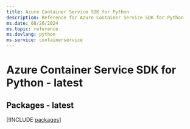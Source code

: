 ```yaml
---
title: Azure Container Service SDK for Python
description: Reference for Azure Container Service SDK for Python
ms.date: 08/26/2024
ms.topic: reference
ms.devlang: python
ms.service: containerservice
---
```

# Azure Container Service SDK for Python - latest
## Packages - latest
[!INCLUDE [packages](container-service-index.md)]